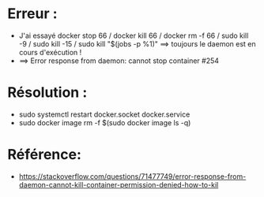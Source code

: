 # Erreur :

- J'ai essayé docker stop 66 / docker kill 66 / docker rm -f 66 / sudo kill -9 / sudo kill -15 / sudo kill "$(jobs -p %1)"
 ==> toujours le daemon est en cours d'exécution !
- ==> Error response from daemon: cannot stop container #254

# Résolution :

- sudo systemctl restart docker.socket docker.service
- sudo docker image rm -f $(sudo docker image ls -q)

# Référence: 
- https://stackoverflow.com/questions/71477749/error-response-from-daemon-cannot-kill-container-permission-denied-how-to-kil

